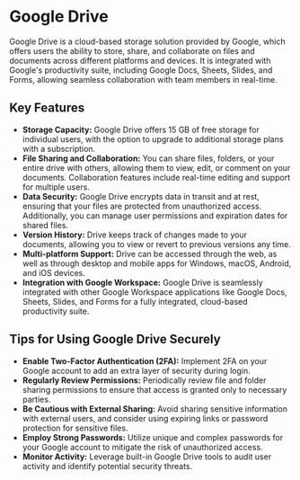 # Google Drive

Google Drive is a cloud-based storage solution provided by Google, which offers users the ability to store, share, and collaborate on files and documents across different platforms and devices. It is integrated with Google's productivity suite, including Google Docs, Sheets, Slides, and Forms, allowing seamless collaboration with team members in real-time.

## Key Features

- **Storage Capacity:** Google Drive offers 15 GB of free storage for individual users, with the option to upgrade to additional storage plans with a subscription.
- **File Sharing and Collaboration:** You can share files, folders, or your entire drive with others, allowing them to view, edit, or comment on your documents. Collaboration features include real-time editing and support for multiple users.
- **Data Security:** Google Drive encrypts data in transit and at rest, ensuring that your files are protected from unauthorized access. Additionally, you can manage user permissions and expiration dates for shared files.
- **Version History:** Drive keeps track of changes made to your documents, allowing you to view or revert to previous versions any time.
- **Multi-platform Support:** Drive can be accessed through the web, as well as through desktop and mobile apps for Windows, macOS, Android, and iOS devices.
- **Integration with Google Workspace:** Google Drive is seamlessly integrated with other Google Workspace applications like Google Docs, Sheets, Slides, and Forms for a fully integrated, cloud-based productivity suite.

## Tips for Using Google Drive Securely

- **Enable Two-Factor Authentication (2FA):** Implement 2FA on your Google account to add an extra layer of security during login.
- **Regularly Review Permissions:** Periodically review file and folder sharing permissions to ensure that access is granted only to necessary parties.
- **Be Cautious with External Sharing:** Avoid sharing sensitive information with external users, and consider using expiring links or password protection for sensitive files.
- **Employ Strong Passwords:** Utilize unique and complex passwords for your Google account to mitigate the risk of unauthorized access.
- **Monitor Activity:** Leverage built-in Google Drive tools to audit user activity and identify potential security threats.
